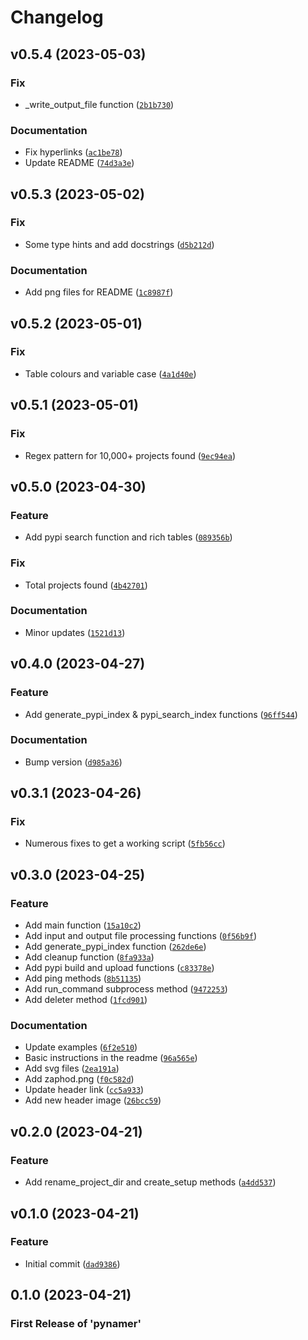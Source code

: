 # Changelog

<!--next-version-placeholder-->

## v0.5.4 (2023-05-03)
### Fix
* _write_output_file function ([`2b1b730`](https://github.com/Stephen-RA-King/pynamer/commit/2b1b730b56cb43d6629673744c349b2e3106e4ba))

### Documentation
* Fix hyperlinks ([`ac1be78`](https://github.com/Stephen-RA-King/pynamer/commit/ac1be781c6fcb292ef77aba580ed2faecb08498b))
* Update README ([`74d3a3e`](https://github.com/Stephen-RA-King/pynamer/commit/74d3a3edfead24b1499422fb0ac3bd3b088f4fde))

## v0.5.3 (2023-05-02)
### Fix
* Some type hints and add docstrings ([`d5b212d`](https://github.com/Stephen-RA-King/pynamer/commit/d5b212daf2d8e4d96f0fd16435c0d58b240701d0))

### Documentation
* Add png files for README ([`1c8987f`](https://github.com/Stephen-RA-King/pynamer/commit/1c8987f8b2350b14dc887274dc0cb11589a658b6))

## v0.5.2 (2023-05-01)
### Fix
* Table colours and variable case ([`4a1d40e`](https://github.com/Stephen-RA-King/pynamer/commit/4a1d40e349c7849411eff2337ef8dd465b6398d6))

## v0.5.1 (2023-05-01)
### Fix
* Regex pattern for 10,000+ projects found ([`9ec94ea`](https://github.com/Stephen-RA-King/pynamer/commit/9ec94ea1bdd90244be0b4cf7e0941b40ad7bb2ba))

## v0.5.0 (2023-04-30)
### Feature
* Add pypi search function and rich tables ([`089356b`](https://github.com/Stephen-RA-King/pynamer/commit/089356b574a3eca65dfcac69951f335a97e5e063))

### Fix
* Total projects found ([`4b42701`](https://github.com/Stephen-RA-King/pynamer/commit/4b42701fc9655573918251179b44e21855adc09b))

### Documentation
* Minor updates ([`1521d13`](https://github.com/Stephen-RA-King/pynamer/commit/1521d13be80aaee3b745ecb2da6362fe4c488b94))

## v0.4.0 (2023-04-27)
### Feature
* Add generate_pypi_index & pypi_search_index functions ([`96ff544`](https://github.com/Stephen-RA-King/pynamer/commit/96ff54496f8f6455a1a011ac723fd05afa1c547b))

### Documentation
* Bump version ([`d985a36`](https://github.com/Stephen-RA-King/pynamer/commit/d985a36edb4ada5f59786e1c55fff832e56ca1ec))

## v0.3.1 (2023-04-26)
### Fix
* Numerous fixes to get a working script ([`5fb56cc`](https://github.com/Stephen-RA-King/pynamer/commit/5fb56cc77c5d6a5552dbf381abbb3100ded29f76))

## v0.3.0 (2023-04-25)
### Feature
* Add main function ([`15a10c2`](https://github.com/Stephen-RA-King/pynamer/commit/15a10c24d45d529049ebf4fec21d95d28964de1e))
* Add input and output file processing functions ([`0f56b9f`](https://github.com/Stephen-RA-King/pynamer/commit/0f56b9fecb405cac96fbf0fbe435d2a8e574a875))
* Add generate_pypi_index function ([`262de6e`](https://github.com/Stephen-RA-King/pynamer/commit/262de6e78be67263e991324e4c127a43a97a2249))
* Add cleanup function ([`8fa933a`](https://github.com/Stephen-RA-King/pynamer/commit/8fa933a7a6fc12d03e18d181b715fa7e6d9819e3))
* Add pypi build and upload functions ([`c83378e`](https://github.com/Stephen-RA-King/pynamer/commit/c83378e6b296f66a497757ee402c90b28467c888))
* Add ping methods ([`8b51135`](https://github.com/Stephen-RA-King/pynamer/commit/8b51135c639d889377f1070770b8683106d3040c))
* Add run_command subprocess method ([`9472253`](https://github.com/Stephen-RA-King/pynamer/commit/9472253c39da7960cda62df97e20b5207f6983b8))
* Add deleter method ([`1fcd901`](https://github.com/Stephen-RA-King/pynamer/commit/1fcd901c664a77e390545c5e7a2ca70bb9a042e0))

### Documentation
* Update examples ([`6f2e510`](https://github.com/Stephen-RA-King/pynamer/commit/6f2e510cf66876fb5fd4555f9dbf8f990674960e))
* Basic instructions in the readme ([`96a565e`](https://github.com/Stephen-RA-King/pynamer/commit/96a565e5ab330381aebd9d9e7e798a9b83318a47))
* Add svg files ([`2ea191a`](https://github.com/Stephen-RA-King/pynamer/commit/2ea191ad56a59fe6f187d589df8316803cd99467))
* Add zaphod.png ([`f0c582d`](https://github.com/Stephen-RA-King/pynamer/commit/f0c582d101ad06a2e00ce30a614e3dd7aa9e3eb9))
* Update header link ([`cc5a933`](https://github.com/Stephen-RA-King/pynamer/commit/cc5a93377d49d3fdab96d92364412e121f11f02e))
* Add new header image ([`26bcc59`](https://github.com/Stephen-RA-King/pynamer/commit/26bcc598307b79a76573a6cc75f9d2f39960d556))

## v0.2.0 (2023-04-21)
### Feature
* Add rename_project_dir and create_setup methods ([`a4dd537`](https://github.com/Stephen-RA-King/pynamer/commit/a4dd5379339591bc0e6ba5c3151e41bc3c006cc0))

## v0.1.0 (2023-04-21)
### Feature
* Initial commit ([`dad9386`](https://github.com/Stephen-RA-King/pynamer/commit/dad9386ab283c0904fbda8e2a50b8542331b58dd))

## 0.1.0 (2023-04-21)

### First Release of 'pynamer'
